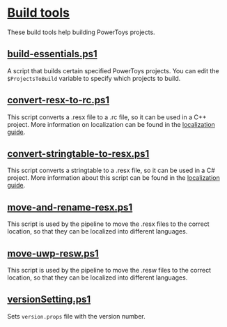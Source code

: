# [Build tools](/tools/build/)

These build tools help building PowerToys projects.

## [build-essentials.ps1](/tools/build/build-essentials.ps1)

A script that builds certain specified PowerToys projects. You can edit the `$ProjectsToBuild` variable to specify which projects to build.

## [convert-resx-to-rc.ps1](/tools/build/convert-resx-to-rc.ps1)

This script converts a .resx file to a .rc file, so it can be used in a C++ project. More information on localization can be found in the [localization guide](/doc/devdocs/localization.md).

## [convert-stringtable-to-resx.ps1](/tools/build/convert-stringtable-to-resx.ps1)

This script converts a stringtable to a .resx file, so it can be used in a C# project. More information about this script can be found in the [localization guide](/doc/devdocs/localization.md).

## [move-and-rename-resx.ps1](/tools/build/move-and-rename-resx.ps1)

This script is used by the pipeline to move the .resx files to the correct location, so that they can be localized into different languages.

## [move-uwp-resw.ps1](/tools/build/move-uwp-resw.ps1)

This script is used by the pipeline to move the .resw files to the correct location, so that they can be localized into different languages.

## [versionSetting.ps1](/tools/build/versionSetting.ps1)

Sets `version.props` file with the version number.
